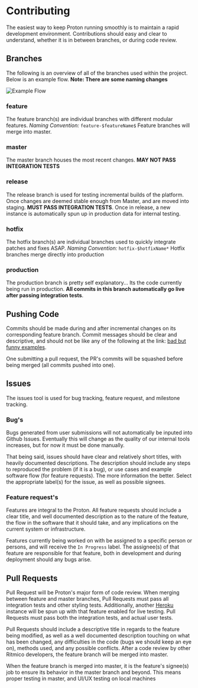 # Contributing

The easiest way to keep Proton running smoothly is to maintain a rapid development environment.  Contributions should easy and clear to understand, whether it is in between branches, or during code review.

## Branches
The following is an overview of all of the branches used within the project.  Below is an example flow.  **Note: There are some naming changes**

![Example Flow](http://nvie.com/img/git-model@2x.png)

### feature
The feature branch(s) are individual branches with different modular features.
*Naming Convention:* `feature-$featureName$`
Feature branches will merge into master.

### master
The master branch houses the most recent changes.  **MAY NOT PASS INTEGRATION TESTS**

### release
The release branch is used for testing incremental builds of the platform. Once changes are deemed stable enough from Master, and are moved into staging. **MUST PASS INTEGRATION TESTS**.  Once in release, a new instance is automatically spun up in production data for internal testing.

### hotfix
The hotfix branch(s) are individual branches used to quickly integrate patches and fixes ASAP.
*Naming Convention:* `hotfix-$hotfixName*`
Hotfix branches merge directly into production

### production
The production branch is pretty self explanatory... Its the code currently being run in production.  **All commits in this branch automatically go live after passing integration tests**.

## Pushing Code
Commits should be made during and after incremental changes on its corresponding feature branch. Commit messages should be clear and descriptive, and should not be like any of the following at the link: [bad but funny examples](https://www.facebook.com/steventhanna/media_set?set=a.313618052177148.100005450594604&type=3).

One submitting a pull request, the PR's commits will be squashed before being merged (all commits pushed into one).

## Issues
The issues tool is used for bug tracking, feature request, and milestone tracking.

### Bug's
Bugs generated from user submissions will not automatically be inputed into Github Issues.  Eventually this will change as the quality of our internal tools increases, but for now it must be done manually.

That being said, issues should have clear and relatively short titles, with heavily documented descriptions. The description should include any steps to reproduced the problem (if it is a bug), or use cases and example software flow (for feature requests).  The more information the better.  Select the appropriate label(s) for the issue, as well as possible signees.

### Feature request's
Features are integral to the Proton. All feature requests should include a clear title, and well documented description as to the nature of the feature, the flow in the software that it should take, and any implications on the current system or infrastructure.

Features currently being worked on with be assigned to a specific person or persons, and will receive the `In Progress` label. The assignee(s) of that feature are responsible for that feature, both in development and during deployment should any bugs arise.

## Pull Requests
Pull Request will be Proton's major form of code review.  When merging between feature and master branches, Pull Requests must pass all integration tests and other styling tests.  Additionally, another [Heroku](https://www.heroku.com/home) instance will be spun up with that feature enabled for live testing.  Pull Requests must pass both the integration tests, and actual user tests.

Pull Requests should include a descriptive title in regards to the feature being modified, as well as a well documented description touching on what has been changed, any difficulties in the code (bugs we should keep an eye on), methods used, and any possible conflicts.  After a code review by other Ritmico developers, the feature branch will be merged into master.

When the feature branch is merged into master, it is the feature's signee(s) job to ensure its behavior in the master branch and beyond.  This means proper testing in master, and UI/UX testing on local machines
